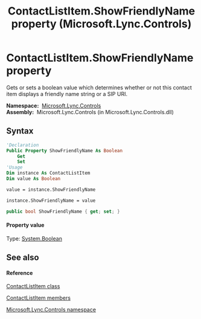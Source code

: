﻿---
title: ContactListItem.ShowFriendlyName property  (Microsoft.Lync.Controls)
TOCTitle: 'ShowFriendlyName property '
ms:assetid: P:Microsoft.Lync.Controls.ContactListItem.ShowFriendlyName_DI_3_UC_OCS14MrefLyncWPF
ms:mtpsurl: https://msdn.microsoft.com/en-us/library/microsoft.lync.controls.contactlistitem.showfriendlyname_di_3_uc_ocs14mreflyncwpf(v=office.15)
ms:contentKeyID: 48594377
ms.date: 07/28/2014
mtps_version: v=office.15
f1_keywords:
- Microsoft.Lync.Controls.ContactListItem.ShowFriendlyName
dev_langs:
- CSharp
- JScript
- VB
- other
---

# ContactListItem.ShowFriendlyName property

Gets or sets a boolean value which determines whether or not this contact item displays a friendly name string or a SIP URI.

**Namespace:**  [Microsoft.Lync.Controls](microsoft-lync-controls-namespace_1.md)  
**Assembly:**  Microsoft.Lync.Controls (in Microsoft.Lync.Controls.dll)

## Syntax

``` vb
'Declaration
Public Property ShowFriendlyName As Boolean
    Get
    Set
'Usage
Dim instance As ContactListItem
Dim value As Boolean

value = instance.ShowFriendlyName

instance.ShowFriendlyName = value
```

``` csharp
public bool ShowFriendlyName { get; set; }
```

#### Property value

Type: [System.Boolean](http://msdn2.microsoft.com/en-us/library/a28wyd50)  

## See also

#### Reference

[ContactListItem class](contactlistitem-class-microsoft-lync-controls_1.md)

[ContactListItem members](contactlistitem-members-microsoft-lync-controls_1.md)

[Microsoft.Lync.Controls namespace](microsoft-lync-controls-namespace_1.md)

